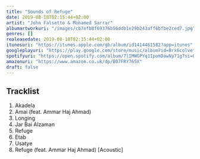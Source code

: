 ```yaml
---
title: "Sounds of Refuge"
date: 2019-08-18T02:15:44+02:00
artist: "John Falsetto & Mohamed Sarrar"
albumartworkuri: "/images/cb7efb8f69376b56ddb1e29b243aff6bfbe2ced7.jpg"
genres: []
realeasedate: 2019-08-18T02:15:44+02:00
itunesuri: "https://itunes.apple.com/gb/album/id1414461582?app=itunes"
googleplayuri: "https://play.google.com/store/music/album?id=Brx6colvefsl2illrxs3bwx474e"
spotifyuri: "https://open.spotify.com/album/7lIMWGPYq1IpomDawNy71g?si=QGcfghzYTwC5Sw90FWfL-w"
amazonuri: "https://www.amazon.co.uk/dp/B07FRY765X"
draft: false
---
```


## Tracklist

1. Akadela
1. Amai (feat. Ammar Haj Ahmad)
1. Longing
1. Jar Bai Alzaman
1. Refuge
1. Etab
1. Usatye
1. Refuge (feat. Ammar Haj Ahmad) [Acoustic]